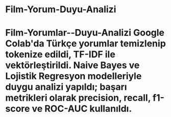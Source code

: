 # Film-Yorum-Duyu-Analizi
# Film-Yorumlar--Duyu-Analizi Google Colab'da Türkçe yorumlar temizlenip tokenize edildi, TF-IDF ile vektörleştirildi. Naive Bayes ve Lojistik Regresyon modelleriyle duygu analizi yapıldı; başarı metrikleri olarak precision, recall, f1-score ve ROC-AUC kullanıldı.
